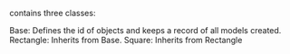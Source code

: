 contains three classes:

Base: Defines the id of objects and keeps a record of all models created.
Rectangle: Inherits from Base.
Square: Inherits from Rectangle
